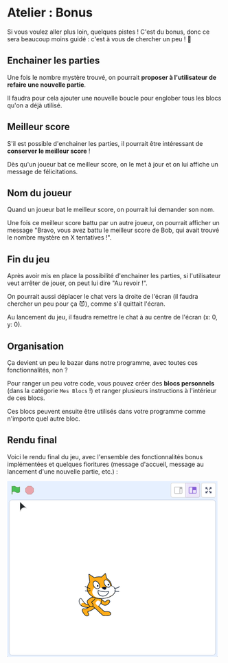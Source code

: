 # Atelier : Bonus

Si vous voulez aller plus loin, quelques pistes ! C'est du bonus, donc ce sera beaucoup moins guidé : c'est à vous de chercher un peu ! 💪

## Enchainer les parties

Une fois le nombre mystère trouvé, on pourrait **proposer à l'utilisateur de refaire une nouvelle partie**.

Il faudra pour cela ajouter une nouvelle boucle pour englober tous les blocs qu'on a déjà utilisé.

## Meilleur score

S'il est possible d'enchainer les parties, il pourrait être intéressant de **conserver le meilleur score** !

Dès qu'un joueur bat ce meilleur score, on le met à jour et on lui affiche un message de félicitations.

## Nom du joueur

Quand un joueur bat le meilleur score, on pourrait lui demander son nom.

Une fois ce meilleur score battu par un autre joueur, on pourrait afficher un message "Bravo, vous avez battu le meilleur score de Bob, qui avait trouvé le nombre mystère en X tentatives !".

## Fin du jeu

Après avoir mis en place la possibilité d'enchainer les parties, si l'utilisateur veut arrêter de jouer, on peut lui dire "Au revoir !".

On pourrait aussi déplacer le chat vers la droite de l'écran (il faudra chercher un peu pour ça 😈), comme s'il quittait l'écran.

Au lancement du jeu, il faudra remettre le chat à au centre de l'écran (x: 0, y: 0).

## Organisation

Ça devient un peu le bazar dans notre programme, avec toutes ces fonctionnalités, non ?

Pour ranger un peu votre code, vous pouvez créer des **blocs personnels** (dans la catégorie `Mes Blocs` !) et ranger plusieurs instructions à l'intérieur de ces blocs.

Ces blocs peuvent ensuite être utilisés dans votre programme comme n'importe quel autre bloc.

## Rendu final

Voici le rendu final du jeu, avec l'ensemble des fonctionnalités bonus implémentées et quelques fioritures (message d'accueil, message au lancement d'une nouvelle partie, etc.) :

![](../images/rendu_final.gif)
